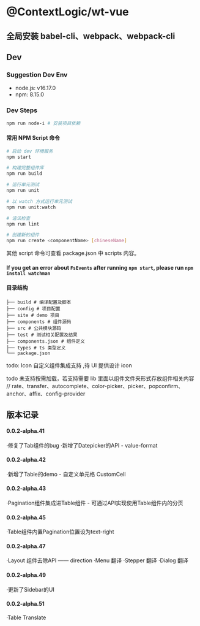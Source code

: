 # @ContextLogic/wt-vue

## 全局安装 babel-cli、webpack、webpack-cli

## Dev

### Suggestion Dev Env
- node.js: v16.17.0
- npm: 8.15.0

### Dev Steps

```bash
npm run node-i # 安装项目依赖
```

#### 常用 NPM Script 命令

```bash
# 启动 dev 环境服务
npm start

# 构建完整组件库
npm run build

# 运行单元测试
npm run unit

# 以 watch 方式运行单元测试
npm run unit:watch

# 语法检查
npm run lint

# 创建新的组件
npm run create <componentName> [chineseName]
```

其他 script 命令可查看 package.json 中 scripts 内容。

#### If you get an error about `FsEvents` after running `npm start`, please run `npm install watchman`

#### 目录结构

```
├── build # 编译配置及脚本
├── config # 项目配置
├── site # demo 项目
├── components # 组件源码
├── src # 公共模块源码
├── test # 测试相关配置及结果
├── components.json # 组件定义
├── types # ts 类型定义
└── package.json
```

todo: Icon 自定义组件集成支持 ,待 UI 提供设计 icon

todo 未支持按需加载，若支持需要 lib 里面以组件文件夹形式存放组件相关内容
// rate、transfer、autocomplete、color-picker、picker、popconfirm、anchor、affix、config-provider

## 版本记录

#### 0.0.2-alpha.41
·修复了Tab组件的bug
·新增了Datepicker的API - value-format

#### 0.0.2-alpha.42
·新增了Table的demo - 自定义单元格 CustomCell

#### 0.0.2-alpha.43
·Pagination组件集成进Table组件 - 可通过API实现使用Table组件内的分页

#### 0.0.2-alpha.45
·Table组件内置Pagination位置设为text-right

#### 0.0.2-alpha.47
·Layout 组件去除API —— direction
·Menu 翻译
·Stepper 翻译
·Dialog 翻译

#### 0.0.2-alpha.49
·更新了Sidebar的UI

#### 0.0.2-alpha.51
·Table Translate
